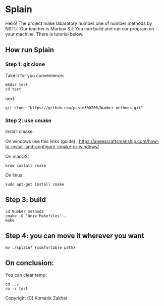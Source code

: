 # Splain
Hello! The project make labaratory number one of number methods by NSTU. Our teacher is Markov S.I.
You can build and run our program on your machine. There is tutorial below.
## How run Splain
### Step 1: git clone
Take it for you convenience:
```
mkdir test
cd test
```
next:
```
git clone "https://github.com/panin300200/Number-methods.git"
```
### Step 2: use cmake
Install cmake.

On windows use this links (guide) : https://aneescraftsmanship.com/how-to-install-and-configure-cmake-in-windows/

On macOS:
```
brew install cmake
```
On linux:
```
sudo apt-get install cmake
```
## Step 3: build
```
cd Number methods
cmake -G "Unix Makefiles" .
make
```
## Step 4: you can move it wherever you want
```
mv ./splain* {comfortable path}
```
## On conclusion:
You can clear temp:
```
cd ../
rm -r test
```

Copyright (C) Komarik Zakhar
